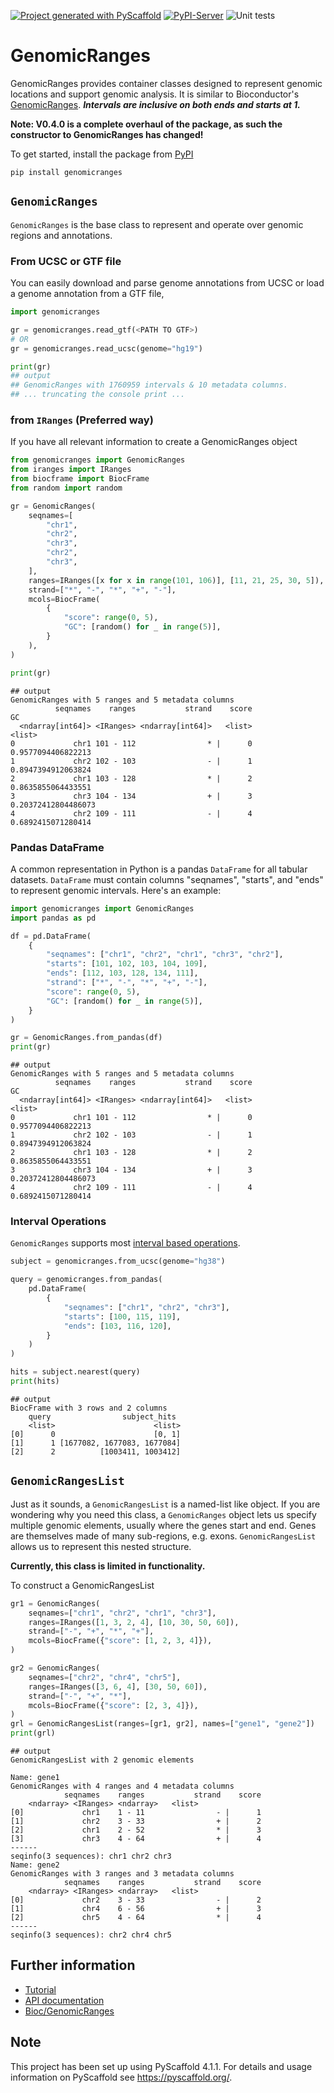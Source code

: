 [![Project generated with PyScaffold](https://img.shields.io/badge/-PyScaffold-005CA0?logo=pyscaffold)](https://pyscaffold.org/)
[![PyPI-Server](https://img.shields.io/pypi/v/GenomicRanges.svg)](https://pypi.org/project/GenomicRanges/)
![Unit tests](https://github.com/BiocPy/GenomicRanges/actions/workflows/pypi-test.yml/badge.svg)

# GenomicRanges

GenomicRanges provides container classes designed to represent genomic locations and support genomic analysis. It is similar to Bioconductor's [GenomicRanges](https://bioconductor.org/packages/release/bioc/html/GenomicRanges.html). **_Intervals are inclusive on both ends and starts at 1._**

**Note: V0.4.0 is a complete overhaul of the package, as such the constructor to GenomicRanges has changed!**

To get started, install the package from [PyPI](https://pypi.org/project/genomicranges/)

```shell
pip install genomicranges
```

## `GenomicRanges`

`GenomicRanges` is the base class to represent and operate over genomic regions and annotations.

### From UCSC or GTF file

You can easily download and parse genome annotations from UCSC or load a genome annotation from a GTF file,

```python
import genomicranges

gr = genomicranges.read_gtf(<PATH TO GTF>)
# OR
gr = genomicranges.read_ucsc(genome="hg19")

print(gr)
## output
## GenomicRanges with 1760959 intervals & 10 metadata columns.
## ... truncating the console print ...
```

### from `IRanges` (Preferred way)

If you have all relevant information to create a GenomicRanges object

```python
from genomicranges import GenomicRanges
from iranges import IRanges
from biocframe import BiocFrame
from random import random

gr = GenomicRanges(
    seqnames=[
        "chr1",
        "chr2",
        "chr3",
        "chr2",
        "chr3",
    ],
    ranges=IRanges([x for x in range(101, 106)], [11, 21, 25, 30, 5]),
    strand=["*", "-", "*", "+", "-"],
    mcols=BiocFrame(
        {
            "score": range(0, 5),
            "GC": [random() for _ in range(5)],
        }
    ),
)

print(gr)
```

    ## output
    GenomicRanges with 5 ranges and 5 metadata columns
              seqnames    ranges           strand    score                  GC
      <ndarray[int64]> <IRanges> <ndarray[int64]>   <list>              <list>
    0             chr1 101 - 112                * |      0  0.9577094406822213
    1             chr2 102 - 103                - |      1  0.8947394912063824
    2             chr1 103 - 128                * |      2  0.8635855064433551
    3             chr3 104 - 134                + |      3 0.20372412804486073
    4             chr2 109 - 111                - |      4  0.6892415071280414

### Pandas DataFrame

A common representation in Python is a pandas `DataFrame` for all tabular datasets. `DataFrame` must contain columns "seqnames", "starts", and "ends" to represent genomic intervals. Here's an example:

```python
import genomicranges import GenomicRanges
import pandas as pd

df = pd.DataFrame(
    {
        "seqnames": ["chr1", "chr2", "chr1", "chr3", "chr2"],
        "starts": [101, 102, 103, 104, 109],
        "ends": [112, 103, 128, 134, 111],
        "strand": ["*", "-", "*", "+", "-"],
        "score": range(0, 5),
        "GC": [random() for _ in range(5)],
    }
)

gr = GenomicRanges.from_pandas(df)
print(gr)
```

    ## output
    GenomicRanges with 5 ranges and 5 metadata columns
              seqnames    ranges           strand    score                  GC
      <ndarray[int64]> <IRanges> <ndarray[int64]>   <list>              <list>
    0             chr1 101 - 112                * |      0  0.9577094406822213
    1             chr2 102 - 103                - |      1  0.8947394912063824
    2             chr1 103 - 128                * |      2  0.8635855064433551
    3             chr3 104 - 134                + |      3 0.20372412804486073
    4             chr2 109 - 111                - |      4  0.6892415071280414

### Interval Operations

`GenomicRanges` supports most [interval based operations](https://bioconductor.org/packages/release/bioc/html/GenomicRanges.html).

```python
subject = genomicranges.from_ucsc(genome="hg38")

query = genomicranges.from_pandas(
    pd.DataFrame(
        {
            "seqnames": ["chr1", "chr2", "chr3"],
            "starts": [100, 115, 119],
            "ends": [103, 116, 120],
        }
    )
)

hits = subject.nearest(query)
print(hits)
```

    ## output
    BiocFrame with 3 rows and 2 columns
        query                subject_hits
        <list>                      <list>
    [0]      0                      [0, 1]
    [1]      1 [1677082, 1677083, 1677084]
    [2]      2          [1003411, 1003412]

## `GenomicRangesList`

Just as it sounds, a `GenomicRangesList` is a named-list like object. If you are wondering why you need this class, a `GenomicRanges` object lets us specify multiple genomic elements, usually where the genes start and end. Genes are themselves made of many sub-regions, e.g. exons. `GenomicRangesList` allows us to represent this nested structure.

**Currently, this class is limited in functionality.**

To construct a GenomicRangesList

```python
gr1 = GenomicRanges(
    seqnames=["chr1", "chr2", "chr1", "chr3"],
    ranges=IRanges([1, 3, 2, 4], [10, 30, 50, 60]),
    strand=["-", "+", "*", "+"],
    mcols=BiocFrame({"score": [1, 2, 3, 4]}),
)

gr2 = GenomicRanges(
    seqnames=["chr2", "chr4", "chr5"],
    ranges=IRanges([3, 6, 4], [30, 50, 60]),
    strand=["-", "+", "*"],
    mcols=BiocFrame({"score": [2, 3, 4]}),
)
grl = GenomicRangesList(ranges=[gr1, gr2], names=["gene1", "gene2"])
print(grl)
```

    ## output
    GenomicRangesList with 2 genomic elements

    Name: gene1
    GenomicRanges with 4 ranges and 4 metadata columns
                seqnames    ranges           strand    score
        <ndarray> <IRanges> <ndarray>   <list>
    [0]             chr1    1 - 11                - |      1
    [1]             chr2    3 - 33                + |      2
    [2]             chr1    2 - 52                * |      3
    [3]             chr3    4 - 64                + |      4
    ------
    seqinfo(3 sequences): chr1 chr2 chr3
    Name: gene2
    GenomicRanges with 3 ranges and 3 metadata columns
                seqnames    ranges           strand    score
        <ndarray> <IRanges> <ndarray>   <list>
    [0]             chr2    3 - 33                - |      2
    [1]             chr4    6 - 56                + |      3
    [2]             chr5    4 - 64                * |      4
    ------
    seqinfo(3 sequences): chr2 chr4 chr5

## Further information

- [Tutorial](https://biocpy.github.io/GenomicRanges/tutorial.html)
- [API documentation](https://biocpy.github.io/GenomicRanges/api/modules.html)
- [Bioc/GenomicRanges](https://bioconductor.org/packages/release/bioc/html/GenomicRanges.html)

<!-- pyscaffold-notes -->

## Note

This project has been set up using PyScaffold 4.1.1. For details and usage
information on PyScaffold see https://pyscaffold.org/.
